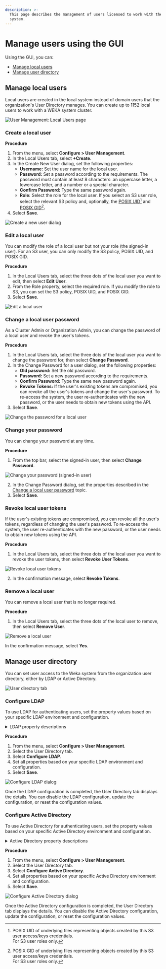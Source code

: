```yaml
---
description: >-
  This page describes the management of users licensed to work with the WEKA
  system.
---
```


# Manage users using the GUI

Using the GUI, you can:

* [Manage local users](user-management.md#manage-local-users)
* [Manage user directory](user-management.md#manage-user-directory)

## Manage local users

Local users are created in the local system instead of domain users that the organization's User Directory manages. You can create up to 1152 local users to work with a WEKA system cluster.

![User Management: Local Users page](../../.gitbook/assets/wmng\_local\_users.png)

### Create a local user

**Procedure**

1. From the menu, select **Configure > User Management**.
2. In the Local Users tab, select **+Create**.
3. In the Create New User dialog, set the following properties:
   * **Username:** Set the user name for the local user.
   * **Password:** Set a password according to the requirements. The password must contain at least 8 characters: an uppercase letter, a lowercase letter, and a number or a special character.
   * **Confirm Password:** Type the same password again.
   * **Role:** Select the role for the local user. If you select an S3 user role, select the relevant S3 policy and, optionally, the [POSIX UID](#user-content-fn-1)[^1] and [POSIX GID](#user-content-fn-2)[^2]**.**
4. Select **Save**.

![Create a new user dialog](<../../.gitbook/assets/wmng\_local\_users\_add (2).png>)

### Edit a local user

You can modify the role of a local user but not your role (the signed-in user). For an S3 user, you can only modify the S3 policy, POSIX UID, and POSIX GID.

**Procedure**

1. In the Local Users tab, select the three dots of the local user you want to edit, then select **Edit User**.
2. From the Role property, select the required role. If you modify the role to S3, you can set the S3 policy, POSIX UID, and POSIX GID.
3. Select **Save**.

![Edit a local user](../../.gitbook/assets/wmng\_local\_users\_edit.png)

### Change a local user password

As a Cluster Admin or Organization Admin, you can change the password of a local user and revoke the user's tokens.

**Procedure**

1. In the Local Users tab, select the three dots of the local user you want to change the password for, then select **Change Password**.
2. In the Change Password for a user dialog, set the following properties:
   * **Old password:** Set the old password.
   * **Password:** Set a new password according to the requirements.
   * **Confirm Password:** Type the same new password again.
   * **Revoke Tokens:** If the user's existing tokens are compromised, you can revoke all the user's tokens and change the user's password. To re-access the system, the user re-authenticates with the new password, or the user needs to obtain new tokens using the API.
3. Select **Save**.

![Change the password for a local user](../../.gitbook/assets/wmng\_local\_users\_change\_psw.png)

### Change your password

You can change your password at any time.

**Procedure**

1. From the top bar, select the signed-in user, then select **Change Password**.

![Change your password (signed-in user)](../../.gitbook/assets/wmng\_change\_your\_password.png)

2. In the Change Password dialog, set the properties described in the [Change a local user password](user-management.md#change-a-local-user-password) topic.
3. Select **Save**.

### Revoke local user tokens

If the user's existing tokens are compromised, you can revoke all the user's tokens, regardless of changing the user's password. To re-access the system, the user re-authenticates with the new password, or the user needs to obtain new tokens using the API.

**Procedure**

1. In the Local Users tab, select the three dots of the local user you want to revoke the user tokens, then select **Revoke User Tokens**.

![Revoke local user tokens](../../.gitbook/assets/wmng\_revoke\_user\_tokens\_menu.png)

2. In the confirmation message, select **Revoke Tokens**.

### Remove a local user

You can remove a local user that is no longer required.

**Procedure**

1. In the Local Users tab, select the three dots of the local user to remove, then select **Remove User**.

![Remove a local user](../../.gitbook/assets/wmng\_remove\_user\_menu.png)

In the confirmation message, select **Yes**.

## Manage user directory

You can set user access to the Weka system from the organization user directory, either by LDAP or Active Directory.

![User directory tab](../../.gitbook/assets/user\_directory\_tab\_no\_conf.png)

### Configure LDAP

To use LDAP for authenticating users, set the property values based on your specific LDAP environment and configuration.

<details>

<summary>LDAP property descriptions</summary>

* **Server URI:** The URI or address of the LDAP server, including the protocol (in this case, LDAP), the server's hostname or IP address, and the port number.\
  Example value: `ldap://ldap.example.com:389`
* **Protocol Version:** The version of the LDAP protocol being used. Common versions include LDAPv2 and LDAPv3.\
  Example value: `3`
* **Start TLS:** When enabled, this option initiates a Transport Layer Security (TLS) connection with the LDAP server. TLS provides encryption and secure communication between the client and server, protecting the confidentiality and integrity of data transmitted over the network.
*   **Ignore Certificate Failures:** When enabled, this option instructs the LDAP client to ignore certificate validation failures during the TLS/SSL handshake process. Certificate validation failures can include expired, self-signed, or mismatched certificates. Enabling this option allows the client to establish a connection even if the server's certificate cannot be fully validated. Use this option cautiously, as it may expose the connection to potential security risks.

    Enabling _Start TLS_ and _Ignore Certificate Failures_ must be done based on your specific security requirements and the configuration of your LDAP server.
* **Server Timeout Seconds:** The maximum amount of time, in seconds, the client waits for a response from the LDAP server before timing out.\
  Example value: `30`
* **Base DN :** The base distinguished name (DN) is the starting point for searching the directory tree. It represents the top-level entry in the LDAP directory.\
  Example Value: `dc=example,dc=com`
* **Reader Username:** The username or distinguished name (DN) of a dedicated reader user account used for authenticating and reading data from the LDAP server.\
  Example value: `cn=reader,dc=example,dc=com`
* **Reader Password:** The password is associated with the reader user account for authentication purposes.\
  Example Value: `********`
* **User ID Attribute:** The attribute in the LDAP schema that represents the unique identifier or username for user entries.\
  Example value: `uid`
* **User Object Class:** The object class or object type in the LDAP schema defines the structure and attributes of user entries.\
  Example value: `person`
* **User Revocation Attribute:** An attribute indicates a user account's revocation status, typically a boolean attribute set to true or false.\
  Example value: `isRevoked`
* **Group ID Attribute:** The attribute in the LDAP schema represents the unique identifier or name for group entries.\
  Example value: `cn`
* **Group Membership Attribute:** The attribute establishes the membership relationship between users and groups, specifying which users are members of a particular group.\
  Example value: `member`
* **Group Object Class:** The object class or object type in the LDAP schema defines the structure and attributes of group entries.\
  Example value: `groupOfNames`
* **Cluster Admin Group:** The LDAP group granted administrative privileges for managing the LDAP cluster.\
  Example value: `cn=cluster_admins,ou=groups,dc=example,dc=com`\
  sAMAccountName: `cluster_admins`
* **Organization Admin Role Group:** The LDAP group granted administrative privileges for managing specific organizations or units within the LDAP directory.\
  Example value: `cn=org_admins,ou=groups,dc=example,dc=com`\
  sAMAccountName: `org_admins`
* **Regular User Role Group:** The group in LDAP represents regular users with standard access privileges.\
  Example value: `cn=regular_users,ou=groups,dc=example,dc=com`\
  sAMAccountName: `regular_users`
* **Read-only User Role Group:** The group in LDAP represents users with read-only access privileges restricted from making modifications.\
  Example value: `cn=read_only_users,ou=groups,dc=example,dc=com`\
  sAMAccountName: `read_only_users`

</details>

**Procedure**

1. From the menu, select **Configure > User Management**.
2. Select the User Directory tab.
3. Select **Configure LDAP**.
4. Set all properties based on your specific LDAP environment and configuration.
5. Select **Save**.

![Configure LDAP dialog](../../.gitbook/assets/wmng\_configure\_ldap.png)

Once the LDAP configuration is completed, the User Directory tab displays the details. You can disable the LDAP configuration, update the configuration, or reset the configuration values.

### Configure Active Directory

To use Active Directory for authenticating users, set the property values based on your specific Active Directory environment and configuration.

<details>

<summary>Active Directory property descriptions</summary>

* **Domain:** The domain name of the Active Directory environment. It represents the network boundary and provides a way to organize and manage resources, users, and groups.\
  Example value: `example.com`
* **Server URI:** The URI or address of the Active Directory server, including the protocol (in this case, LDAP) and the server's hostname or IP address.\
  Example value: `ldap://ad.example.com`
* **Reader Username:** A dedicated reader user account's username or user principal name (UPN) used for authenticating and reading data from the Active Directory.\
  Example value: `readeruser@ad.example.com`
* **Reader Password:** The password associated with the reader user account for authentication purposes.\
  Example Value: `********`
* **Cluster Admin Role Group:** The group in Active Directory granted administrative privileges for managing the cluster or server infrastructure.\
  Example value: `CN=ClusterAdmins,CN=Users,DC=example,DC=com`\
  sAMAccountName: `ClusterAdmins`
* **Organization Admin Role Group:** The group in Active Directory granted administrative privileges for managing specific organizations or units within the Active Directory environment.\
  Example value: `CN=OrgAdmins,CN=Users,DC=example,DC=com`\
  sAMAccountName: `OrgAdmins`
* **Regular User Role Group:** The group in Active Directory represents regular users with standard access privileges.\
  Example value: `CN=RegularUsers,CN=Users,DC=example,DC=com`\
  sAMAccountName:  `RegularUsers`
* **Read-only User Role Group:** The group in Active Directory represents users with read-only access privileges, restricted from making modifications.\
  Example value: `CN=ReadOnlyUsers,CN=Users,DC=example,DC=com`\
  sAMAccountName:  `ReadOnlyUsers`

</details>

**Procedure**

1. From the menu, select **Configure > User Management**.
2. Select the User Directory tab.
3. Select **Configure Active Directory**.
4. Set all properties based on your specific Active Directory environment and configuration.
5. Select **Save**.

![Configure Active Directory dialog](../../.gitbook/assets/wmng\_configure\_active\_directory.png)

Once the Active Directory configuration is completed, the User Directory tab displays the details. You can disable the Active Directory configuration, update the configuration, or reset the configuration values.

[^1]: POSIX UID of underlying files representing objects created by this S3 user access/keys credentials.\
    For S3 user roles only.

[^2]: POSIX GID of underlying files representing objects created by this S3 user access/keys credentials.\
    For S3 user roles only.
